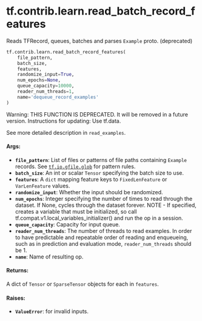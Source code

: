 <div itemscope itemtype="http://developers.google.com/ReferenceObject">
<meta itemprop="name" content="tf.contrib.learn.read_batch_record_features" />
<meta itemprop="path" content="Stable" />
</div>

# tf.contrib.learn.read_batch_record_features

Reads TFRecord, queues, batches and parses `Example` proto. (deprecated)

``` python
tf.contrib.learn.read_batch_record_features(
    file_pattern,
    batch_size,
    features,
    randomize_input=True,
    num_epochs=None,
    queue_capacity=10000,
    reader_num_threads=1,
    name='dequeue_record_examples'
)
```

<!-- Placeholder for "Used in" -->

Warning: THIS FUNCTION IS DEPRECATED. It will be removed in a future version.
Instructions for updating:
Use tf.data.

See more detailed description in `read_examples`.

#### Args:


* <b>`file_pattern`</b>: List of files or patterns of file paths containing
    `Example` records. See <a href="../../../tf/io/gfile/glob.md"><code>tf.io.gfile.glob</code></a> for pattern rules.
* <b>`batch_size`</b>: An int or scalar `Tensor` specifying the batch size to use.
* <b>`features`</b>: A `dict` mapping feature keys to `FixedLenFeature` or
  `VarLenFeature` values.
* <b>`randomize_input`</b>: Whether the input should be randomized.
* <b>`num_epochs`</b>: Integer specifying the number of times to read through the
  dataset. If None, cycles through the dataset forever. NOTE - If specified,
  creates a variable that must be initialized, so call
  tf.compat.v1.local_variables_initializer() and run the op in a session.
* <b>`queue_capacity`</b>: Capacity for input queue.
* <b>`reader_num_threads`</b>: The number of threads to read examples. In order to have
  predictable and repeatable order of reading and enqueueing, such as in
  prediction and evaluation mode, `reader_num_threads` should be 1.
* <b>`name`</b>: Name of resulting op.


#### Returns:

A dict of `Tensor` or `SparseTensor` objects for each in `features`.



#### Raises:


* <b>`ValueError`</b>: for invalid inputs.